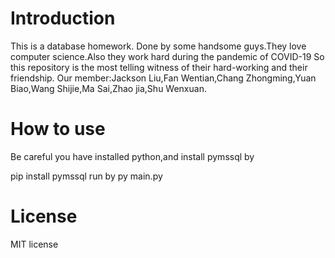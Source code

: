 # Introduction
  This is a database homework.
  Done by some handsome guys.They love computer science.Also they work hard during the pandemic of COVID-19
  So this repository is the most telling witness of their hard-working and their friendship.
  Our member:Jackson Liu,Fan Wentian,Chang Zhongming,Yuan Biao,Wang Shijie,Ma Sai,Zhao jia,Shu Wenxuan.

# How to use
  Be careful you have installed python,and install pymssql by
  
  pip install pymssql
  run by
  py main.py

# License
 MIT license
 







